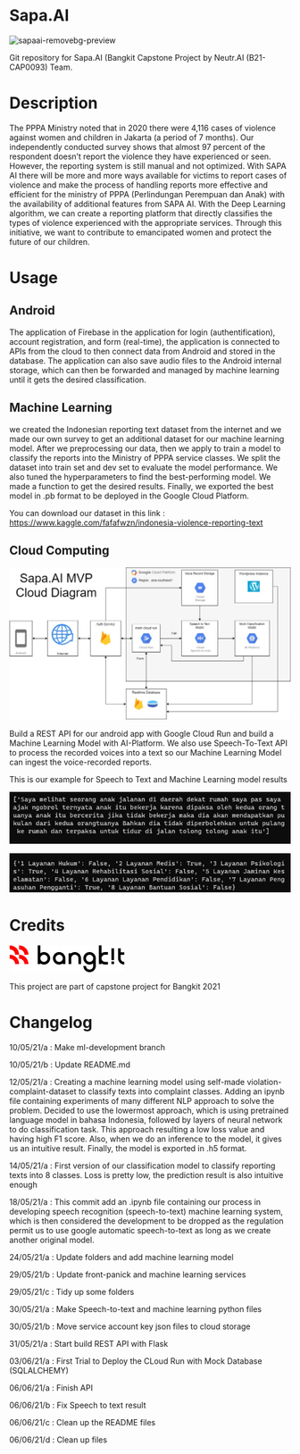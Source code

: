 # Sapa.AI

![sapaai-removebg-preview](https://user-images.githubusercontent.com/35314346/120929162-23451200-c712-11eb-8f96-be57dfe3cdb5.png)

Git repository for Sapa.AI (Bangkit Capstone Project by Neutr.AI (B21-CAP0093) Team.

# Description
The PPPA Ministry noted that in 2020 there were 4,116 cases of violence against women and children in Jakarta (a period of 7 months). Our independently conducted survey shows that almost 97 percent of the respondent doesn’t report the violence they have experienced or seen. However, the reporting system is still manual and not optimized. With SAPA AI there will be more and more ways available for victims to report cases of violence and make the process of handling reports more effective and efficient for the ministry of PPPA (Perlindungan Perempuan dan Anak) with the availability of additional features from SAPA AI. With the Deep Learning algorithm, we can create a reporting platform that directly classifies the types of violence experienced with the appropriate services. Through this initiative, we want to contribute to emancipated women and protect the future of our children.

# Usage
## Android
The application of Firebase in the application for  login (authentification), account registration, and form (real-time), the application is connected to APIs from the cloud to then connect data from Android and stored in the database. The application can also save audio files to the Android internal storage, which can then be forwarded and managed by machine learning until it gets the desired classification.

## Machine Learning
we created the Indonesian reporting text dataset from the internet and we made our own survey to get an additional dataset for our machine learning model. After we preprocessing our data, then we apply to train a model to classify the reports into the Ministry of PPPA service classes. We split the dataset into train set and dev set to evaluate the model performance. We also tuned the hyperparameters to find the best-performing model. We made a function to get the desired results. Finally, we exported the best model in .pb format to be deployed in the Google Cloud Platform.

You can download our dataset in this link : https://www.kaggle.com/fafafwzn/indonesia-violence-reporting-text

## Cloud Computing
![Diagram Cloud Computing](https://github.com/Hazunanafaru/Sapa.AI/blob/main/images/mvp_diagram.jpeg)

Build a REST API for our android app with Google Cloud Run and build a Machine Learning Model with AI-Platform. We also use Speech-To-Text API to process the recorded voices into a text so our Machine Learning Model can ingest the voice-recorded reports.

This is our example for Speech to Text and Machine Learning model results

![STT](https://github.com/Hazunanafaru/Sapa.AI/blob/main/images/result_text.png)

![ML](https://github.com/Hazunanafaru/Sapa.AI/blob/main/images/result_services.jpeg)

# Credits
![Bangkit](https://github.com/Hazunanafaru/Sapa.AI/blob/main/images/bangkit.png)

This project are part of capstone project for Bangkit 2021

# Changelog
10/05/21/a : Make ml-development branch

10/05/21/b : Update README.md

12/05/21/a : Creating a machine learning model using self-made violation-complaint-dataset to classify texts into complaint classes. Adding an ipynb file containing experiments of many different NLP approach to solve the problem. Decided to use the lowermost approach, which is using pretrained language model in bahasa Indonesia, followed by layers of neural network to do classification task. This approach resulting a low loss value and having high F1 score. Also, when we do an inference to the model, it gives us an intuitive result. Finally, the model is exported in .h5 format.

14/05/21/a : First version of our classification model to classify reporting texts into 8 classes. Loss is pretty low, the prediction result is also intuitive enough

18/05/21/a : This commit add an .ipynb file containing our process in developing speech recognition (speech-to-text) machine learning system, which is then considered the development to be dropped as the regulation permit us to use google automatic speech-to-text as long as we create another original model.

24/05/21/a : Update folders and add machine learning model

29/05/21/b : Update front-panick and machine learning services

29/05/21/c : Tidy up some folders

30/05/21/a : Make Speech-to-text and machine learning python files

30/05/21/b : Move service account key json files to cloud storage

31/05/21/a : Start build REST API with Flask

03/06/21/a : First Trial to Deploy the CLoud Run with Mock Database (SQLALCHEMY)

06/06/21/a : Finish API

06/06/21/b : Fix Speech to text result

06/06/21/c : Clean up the README files

06/06/21/d : Clean up files
